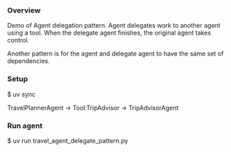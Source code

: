 ### Overview

Demo of Agent delegation pattern.
Agent delegates work to another agent using a tool.
When the delegate agent finishes, the original agent takes control.

Another pattern is for the agent and delegate agent to have the same set of dependencies.


### Setup

$ uv sync

TravelPlannerAgent -> Tool:TripAdvisor -> TripAdvisorAgent


### Run agent

$ uv run travel_agent_delegate_pattern.py


